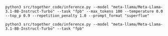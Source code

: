 `python3 src/together_code/inference.py --model "meta-llama/Meta-Llama-3.1-8B-Instruct-Turbo" --task "fpb" --max_tokens 100 --temperature 0.0 --top_p 0.9 --repetition_penalty 1.0 --prompt_format "superflue"`

 <!-- --api_key "{api_key}" --hf_token "{hf_token}"  -->


`python3 src/together_code/inference.py --model "meta-llama/Meta-Llama-3.1-8B-Instruct-Turbo" --task "fpb"`